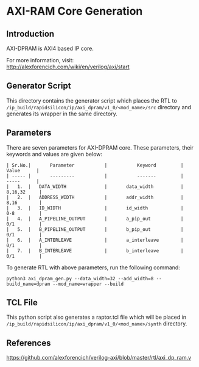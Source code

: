 # AXI-RAM Core Generation 
## Introduction

AXI-DPRAM is AXI4 based IP core.

For more information, visit: http://alexforencich.com/wiki/en/verilog/axi/start

## Generator Script
This directory contains the generator script which places the RTL to `/ip_build/rapidsilicon/ip/axi_dpram/v1_0/<mod_name>/src` directory and generates its wrapper in the same directory. 

## Parameters
There are seven parameters for AXI-DPRAM core. These parameters, their keywords and values are given below:

    | Sr.No.|       Parameter           |           Keyword         |       Value      |
    | ----- |       ---------           |           -------         |       -----      |
    |   1.  |   DATA_WIDTH              |       data_width          |      8,16,32     |
    |   2.  |   ADDRESS_WIDTH           |       addr_width          |      8,16        |
    |   3.  |   ID_WIDTH                |       id_width            |      0-8         |
    |   4.  |   A_PIPELINE_OUTPUT       |       a_pip_out           |      0/1         |
    |   5.  |   B_PIPELINE_OUTPUT       |       b_pip_out           |      0/1         |
    |   6.  |   A_INTERLEAVE            |       a_interleave        |      0/1         |
    |   7.  |   B_INTERLEAVE            |       b_interleave        |      0/1         |


To generate RTL with above parameters, run the following command:
```
python3 axi_dpram_gen.py --data_width=32 --add_width=8 --build_name=dpram --mod_name=wrapper --build
```

## TCL File

This python script also generates a raptor.tcl file which will be placed in `/ip_build/rapidsilicon/ip/axi_dpram/v1_0/<mod_name>/synth` directory.


## References

https://github.com/alexforencich/verilog-axi/blob/master/rtl/axi_dp_ram.v